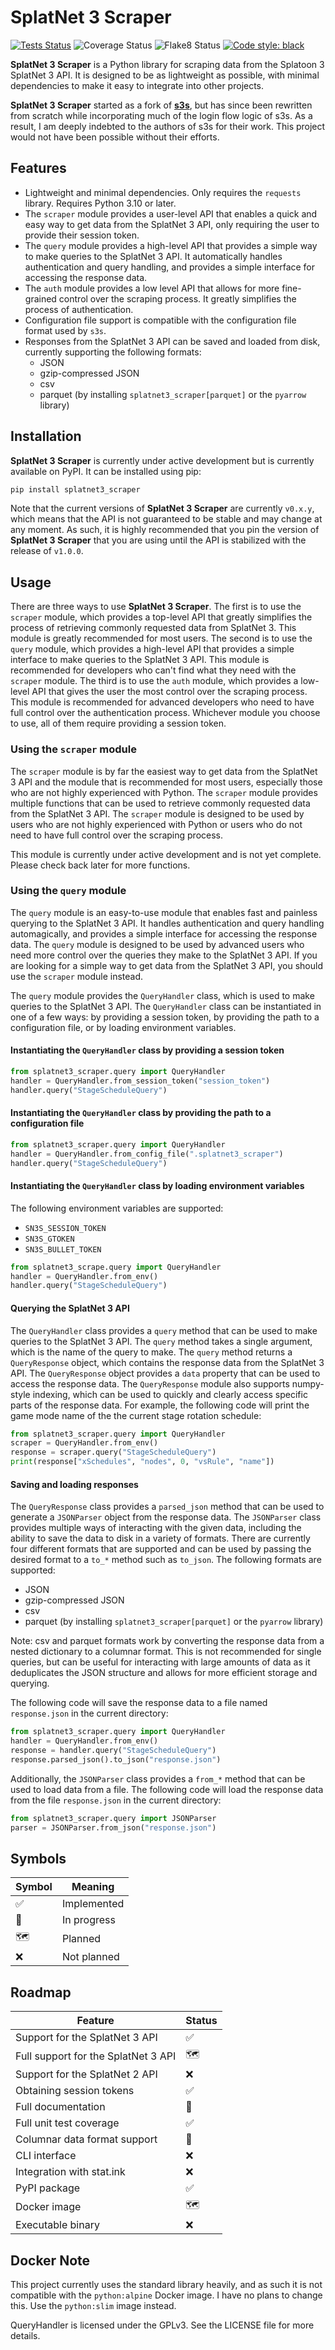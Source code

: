 # SplatNet 3 Scraper

[![Tests Status](./reports/junit/tests-badge.svg?dummy=8484744)](https://htmlpreview.github.io/?https://github.com/cesaregarza/SplatNet3_Scraper/blob/main/reports/junit/report.html) ![Coverage Status](./reports/coverage/coverage-badge.svg?dummy=8484744) ![Flake8 Status](./reports/flake8/flake8-badge.svg?dummy=8484744) [![Code style: black](https://img.shields.io/badge/code%20style-black-000000.svg)](https://github.com/psf/black)

**SplatNet 3 Scraper** is a Python library for scraping data from the Splatoon 3 SplatNet 3 API. It is designed to be as lightweight as possible, with minimal dependencies to make it easy to integrate into other projects.

**SplatNet 3 Scraper** started as a fork of **[s3s](https://github.com/frozenpandaman/s3s)**, but has since been rewritten from scratch while incorporating much of the login flow logic of s3s. As a result, I am deeply indebted to the authors of s3s for their work. This project would not have been possible without their efforts.

## Features

* Lightweight and minimal dependencies. Only requires the `requests` library. Requires Python 3.10 or later.
* The `scraper` module provides a user-level API that enables a quick and easy way to get data from the SplatNet 3 API, only requiring the user to provide their session token.
* The `query` module provides a high-level API that provides a simple way to make queries to the SplatNet 3 API. It automatically handles authentication and query handling, and provides a simple interface for accessing the response data.
* The `auth` module provides a low level API that allows for more fine-grained control over the scraping process. It greatly simplifies the process of authentication.
* Configuration file support is compatible with the configuration file format used by `s3s`.
* Responses from the SplatNet 3 API can be saved and loaded from disk, currently supporting the following formats:
  * JSON
  * gzip-compressed JSON
  * csv
  * parquet (by installing `splatnet3_scraper[parquet]` or the `pyarrow` library)

## Installation

**SplatNet 3 Scraper** is currently under active development but is currently available on PyPI. It can be installed using pip:

```bash
pip install splatnet3_scraper
```

Note that the current versions of **SplatNet 3 Scraper** are currently `v0.x.y`, which means that the API is not guaranteed to be stable and may change at any moment. As such, it is highly recommended that you pin the version of **SplatNet 3 Scraper** that you are using until the API is stabilized with the release of `v1.0.0`.

## Usage

There are three ways to use **SplatNet 3 Scraper**. The first is to use the `scraper` module, which provides a top-level API that greatly simplifies the process of retrieving commonly requested data from SplatNet 3. This module is greatly recommended for most users. The second is to use the `query` module, which provides a high-level API that provides a simple interface to make queries to the SplatNet 3 API. This module is recommended for developers who can't find what they need with the `scraper` module. The third is to use the `auth` module, which provides a low-level API that gives the user the most control over the scraping process. This module is recommended for advanced developers who need to have full control over the authentication process. Whichever module you choose to use, all of them require providing a session token.

### Using the `scraper` module

The `scraper` module is by far the easiest way to get data from the SplatNet 3 API and the module that is recommended for most users, especially those who are not highly experienced with Python. The `scraper` module provides multiple functions that can be used to retrieve commonly requested data from the SplatNet 3 API. The `scraper` module is designed to be used by users who are not highly experienced with Python or users who do not need to have full control over the scraping process.

This module is currently under active development and is not yet complete. Please check back later for more functions.

### Using the `query` module

The `query` module is an easy-to-use module that enables fast and painless querying to the SplatNet 3 API. It handles authentication and query handling automagically, and provides a simple interface for accessing the response data. The `query` module is designed to be used by advanced users who need more control over the queries they make to the SplatNet 3 API. If you are looking for a simple way to get data from the SplatNet 3 API, you should use the `scraper` module instead.

The `query` module provides the `QueryHandler` class, which is used to make queries to the SplatNet 3 API. The `QueryHandler` class can be instantiated in one of a few ways: by providing a session token, by providing the path to a configuration file, or by loading environment variables.

#### Instantiating the `QueryHandler` class by providing a session token

```python
from splatnet3_scraper.query import QueryHandler
handler = QueryHandler.from_session_token("session_token")
handler.query("StageScheduleQuery")
```

#### Instantiating the `QueryHandler` class by providing the path to a configuration file

```python
from splatnet3_scraper.query import QueryHandler
handler = QueryHandler.from_config_file(".splatnet3_scraper")
handler.query("StageScheduleQuery")
```

#### Instantiating the `QueryHandler` class by loading environment variables

The following environment variables are supported:

* `SN3S_SESSION_TOKEN`
* `SN3S_GTOKEN`
* `SN3S_BULLET_TOKEN`

```python
from splatnet3_scrape.query import QueryHandler
handler = QueryHandler.from_env()
handler.query("StageScheduleQuery")
```

#### Querying the SplatNet 3 API

The `QueryHandler` class provides a `query` method that can be used to make queries to the SplatNet 3 API. The `query` method takes a single argument, which is the name of the query to make. The `query` method returns a `QueryResponse` object, which contains the response data from the SplatNet 3 API. The `QueryResponse` object provides a `data` property that can be used to access the response data. The `QueryResponse` module also supports numpy-style indexing, which can be used to quickly and clearly access specific parts of the response data. For example, the following code will print the game mode name of the the current stage rotation schedule:

```python
from splatnet3_scraper.query import QueryHandler
scraper = QueryHandler.from_env()
response = scraper.query("StageScheduleQuery")
print(response["xSchedules", "nodes", 0, "vsRule", "name"])
```

#### Saving and loading responses

The `QueryResponse` class provides a `parsed_json` method that can be used to generate a `JSONParser` object from the response data. The `JSONParser` class provides multiple ways of interacting with the given data, including the ability to save the data to disk in a variety of formats. There are currently four different formats that are supported and can be used by passing the desired format to a `to_*` method such as `to_json`. The following formats are supported:

* JSON
* gzip-compressed JSON
* csv
* parquet (by installing `splatnet3_scraper[parquet]` or the `pyarrow` library)

Note: csv and parquet formats work by converting the response data from a nested dictionary to a columnar format. This is not recommended for single queries, but can be useful for interacting with large amounts of data as it deduplicates the JSON structure and allows for more efficient storage and querying.

The following code will save the response data to a file named `response.json` in the current directory:

```python
from splatnet3_scraper.query import QueryHandler
handler = QueryHandler.from_env()
response = handler.query("StageScheduleQuery")
response.parsed_json().to_json("response.json")
```

Additionally, the `JSONParser` class provides a `from_*` method that can be used to load data from a file. The following code will load the response data from the file `response.json` in the current directory:

```python
from splatnet3_scraper.query import JSONParser
parser = JSONParser.from_json("response.json")
```

## Symbols

| Symbol | Meaning |
| ------ | ------- |
| :white_check_mark: | Implemented |
| :construction: | In progress |
| :world_map: | Planned |
| :x: | Not planned |

## Roadmap

| Feature | Status |
| ------- | ------ |
| Support for the SplatNet 3 API | :white_check_mark: |
| Full support for the SplatNet 3 API | :world_map: |
| Support for the SplatNet 2 API | :x: |
| Obtaining session tokens | :white_check_mark: |
| Full documentation | :construction: |
| Full unit test coverage | :white_check_mark: |
| Columnar data format support | :construction: |
| CLI interface | :x: |
| Integration with stat.ink | :x: |
| PyPI package | :white_check_mark: |
| Docker image | :world_map: |
| Executable binary | :x: |

## Docker Note

This project currently uses the standard library heavily, and as such it is not compatible with the `python:alpine` Docker image. I have no plans to change this. Use the `python:slim` image instead.

QueryHandler is licensed under the GPLv3. See the LICENSE file for more details.
